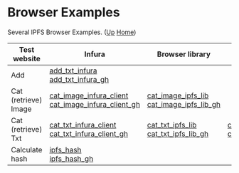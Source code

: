 # Browser Examples

Several IPFS Browser Examples. ([Up](..) [Home](..\..))

| Test website          | Infura                                                    | Browser library                                 | Local IPFS node                                    | Gateway
| ----------------------| --------------------------                                | ----------------------                          | --------------                                    | ----------
| Add                   | [add_txt_infura]<br>[add_txt_infura_gh]                   |                                                 |                                                    |     
| Cat (retrieve) Image  | [cat_image_infura_client]<br>[cat_image_infura_client_gh] | [cat_image_ipfs_lib]<br>[cat_image_ipfs_lib_gh] |                                                    | [cat_image_ipfs.io_gtw]<br>[cat_image_ipfs.io_gtw_gh]         
| Cat (retrieve) Txt    | [cat_txt_infura_client]<br>[cat_txt_infura_client_gh]     | [cat_txt_ipfs_lib]<br>[cat_txt_ipfs_lib_gh]     | [cat_txt_local_client]<br>[cat_txt_local_client_gh] | [cat_txt_gtw]<br>[cat_txt_gtw_gh]
| Calculate hash        | [ipfs_hash]<br>[ipfs_hash_gh]                     
  
[add_txt_infura]:                https://web3examples.com/ipfs/browser_examples/add_txt_infura.html
[cat_image_infura_client]:       https://web3examples.com/ipfs/browser_examples/cat_image_infura_client.html
[cat_image_ipfs.io_gtw]:         https://web3examples.com/ipfs/browser_examples/cat_image_ipfs.io_gtw.html
[cat_image_ipfs_lib]:            https://web3examples.com/ipfs/browser_examples/cat_image_ipfs_lib.html
[cat_txt_gtw]:                   https://web3examples.com/ipfs/browser_examples/cat_txt_gtw.html
[cat_txt_infura_client]:         https://web3examples.com/ipfs/browser_examples/cat_txt_infura_client.html
[cat_txt_ipfs_lib]:              https://web3examples.com/ipfs/browser_examples/cat_txt_ipfs_lib.html
[cat_txt_local_client]:          https://web3examples.com/ipfs/browser_examples/cat_txt_local_client.html
[ipfs_hash]:                     https://web3examples.com/ipfs/browser_examples/ipfs_hash.html
                                   
[add_txt_infura_gh]:                https://github.com/web3examples/ipfs/tree/master/browser_examples/add_txt_infura.html
[cat_image_infura_client_gh]:       https://github.com/web3examples/ipfs/tree/master/browser_examples/cat_image_infura_client.html
[cat_image_ipfs.io_gtw_gh]:         https://github.com/web3examples/ipfs/tree/master/browser_examples/cat_image_ipfs.io_gtw.html
[cat_image_ipfs_lib_gh]:            https://github.com/web3examples/ipfs/tree/master/browser_examples/cat_image_ipfs_lib.html
[cat_txt_gtw_gh]:                   https://github.com/web3examples/ipfs/tree/master/browser_examples/cat_txt_gtw.html
[cat_txt_infura_client_gh]:         https://github.com/web3examples/ipfs/tree/master/browser_examples/cat_txt_infura_client.html
[cat_txt_ipfs_lib_gh]:              https://github.com/web3examples/ipfs/tree/master/browser_examples/cat_txt_ipfs_lib.html
[cat_txt_local_client_gh]:          https://github.com/web3examples/ipfs/tree/master/browser_examples/cat_txt_local_client.html
[ipfs_hash_gh]:                     https://github.com/web3examples/ipfs/tree/master/browser_examples/ipfs_hash.html

